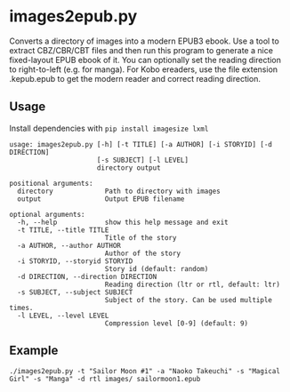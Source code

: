 # images2epub.py

Converts a directory of images into a modern EPUB3 ebook. Use a tool to extract CBZ/CBR/CBT files and then run this program to generate a nice fixed-layout EPUB ebook of it. You can optionally set the reading direction to right-to-left (e.g. for manga). For Kobo ereaders, use the file extension .kepub.epub to get the modern reader and correct reading direction.


## Usage

Install dependencies with `pip install imagesize lxml`

```
usage: images2epub.py [-h] [-t TITLE] [-a AUTHOR] [-i STORYID] [-d DIRECTION]
                      [-s SUBJECT] [-l LEVEL]
                      directory output

positional arguments:
  directory             Path to directory with images
  output                Output EPUB filename

optional arguments:
  -h, --help            show this help message and exit
  -t TITLE, --title TITLE
                        Title of the story
  -a AUTHOR, --author AUTHOR
                        Author of the story
  -i STORYID, --storyid STORYID
                        Story id (default: random)
  -d DIRECTION, --direction DIRECTION
                        Reading direction (ltr or rtl, default: ltr)
  -s SUBJECT, --subject SUBJECT
                        Subject of the story. Can be used multiple times.
  -l LEVEL, --level LEVEL
                        Compression level [0-9] (default: 9)
```

## Example

`./images2epub.py -t "Sailor Moon #1" -a "Naoko Takeuchi" -s "Magical Girl" -s "Manga" -d rtl images/ sailormoon1.epub`
